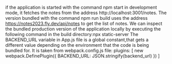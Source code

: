 if the application is started with the command npm start in development mode, it fetches the notes from the address http://localhost:3001/notes. The version bundled with the command npm run build uses the address https://notes2023.fly.dev/api/notes to get the list of notes.
We can inspect the bundled production version of the application locally by executing the following command in the build directory:npx static-server
The BACKEND_URL variable in App.js file is a global constant,that gets a different value depending on the environment that the code is being bundled for. It is taken from webpack.config.js file: plugins: [
			new webpack.DefinePlugin({
				BACKEND_URL: JSON.stringify(backend_url)
			})
		]